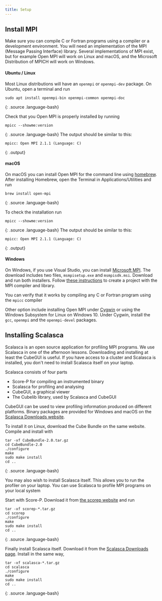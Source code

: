 ```yaml
---
title: Setup
---
```


## Install MPI

Make sure you can compile C or Fortran programs using a compiler or a development environment.
You will need an implementation of the MPI (Message Passing Interface) library. Several implementations
of MPI exist, but for example Open MPI will work on Linux and macOS, and the Microsoft Distribution of
MPICH will work on Windows.

#### Ubuntu / Linux
Most Linux distributions will have an `openmpi` or `openmpi-dev` package.
On Ubuntu, open a terminal and run
```
sudo apt install openmpi-bin openmpi-common openmpi-doc
```
{: .source .language-bash}

Check that you Open MPI is properly installed by running
```
mpicc --showme:version
```
{: .source .language-bash}
The output should be similar to this:
```
mpicc: Open MPI 2.1.1 (Language: C)
```
{: .output}

#### macOS
On macOS you can install Open MPI for the command line using [homebrew](https://brew.sh). 
After installing Homebrew, open the Terminal in Applications/Utilities and run
```
brew install open-mpi
```
{: .source .language-bash}

To check the installation run
```
mpicc --showme:version
```
{: .source .language-bash}
The output should be similar to this:
```
mpicc: Open MPI 2.1.1 (Language: C)
```
{: .output}


#### Windows
On Windows, if you use Visual Studio, you can install
[Microsoft MPI](https://docs.microsoft.com/en-us/message-passing-interface/microsoft-mpi).
The download includes two files, `msmpisetup.exe` and `msmpisdk.msi`. Download and run both installers.
Follow [these instructions](https://blogs.technet.microsoft.com/windowshpc/2015/02/02/how-to-compile-and-run-a-simple-ms-mpi-program/)
to create a project with the MPI compiler and library.

You can verify that it works by compiling any C or Fortran program using the `mpicc` compiler

Other option include installing Open MPI under [Cygwin](https://www.cygwin.com/) or
using the Windows Subsystem for Linux on Windows 10.
Under Cygwin, install the `gcc`, `openmpi` and the `openmpi-devel` packages.


## Installing Scalasca

Scalasca is an open source application for profiling MPI programs.
We use Scalasca in one of the afternoon lessons.
Downloading and installing at least the CubeGUI is useful.
If you have access to a cluster and Scalasca is installed, you don't
need to install Scalasca itself on your laptop.

Scalasca consists of four parts
* Score-P for compiling an instrumented binary
* Scalasca for profiling and analysing
* CubeGUI, a graphical viewer
* The Cubelib library, used by Scalasca and CubeGUI

CubeGUI can be used to view profiling information produced on different platforms.
Binary packages are provided for Windows and macOS on the [Scalasca Downloads website](http://www.scalasca.org/software/cube-4.x/download.html).

To install it on Linux, download the Cube Bundle on the same website.
Compile and install with
~~~
tar -xf CubeBundle-2.0.tar.gz
cd CubeBundle-2.0
./configure
make
sudo make install
cd ..
~~~
{: .source .language-bash}


You may also wish to install Scalasca itself. This allows you to run the profiler on your laptop. You can use Scalasca to profile MPI programs on your local system

Start with Score-P. Download it from [the scorep website](https://www.vi-hps.org/projects/score-p/) and run
~~~
tar -xf scorep-*.tar.gz
cd scorep
./configure
make
sudo make install
cd ..
~~~
{: .source .language-bash}


Finally install Scalasca itself. Download it from the [Scalasca Downloads page](http://www.scalasca.org/software/cube-4.x/download.html).
Install in the same way,
~~~
tar -xf scalasca-*.tar.gz
cd scalasca
./configure
make
sudo make install
cd ..
~~~
{: .source .language-bash}

